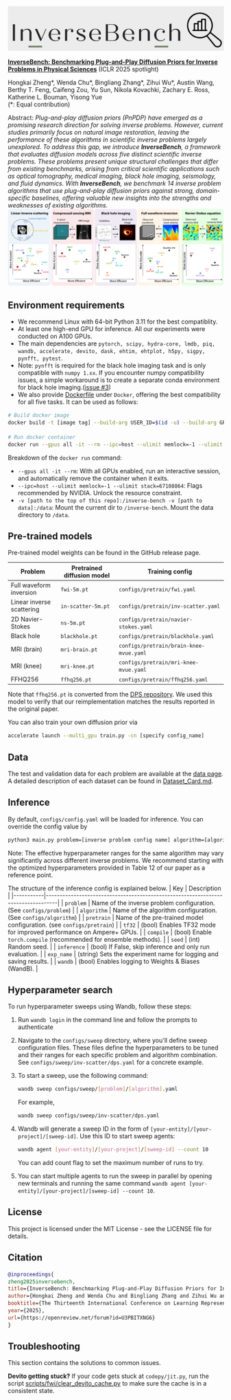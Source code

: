 
![](assets/logo.png)

[**InverseBench: Benchmarking Plug-and-Play Diffusion Priors for Inverse Problems in Physical Sciences**](https://openreview.net/pdf?id=U3PBITXNG6) (ICLR 2025 spotlight)

Hongkai Zheng*, Wenda Chu*, Bingliang Zhang*, Zihui Wu*, Austin Wang, Berthy T. Feng, Caifeng Zou, Yu Sun, Nikola Kovachki, Zachary E. Ross, Katherine L. Bouman, Yisong Yue  
(*: Equal contribution)

Abstract: *Plug-and-play diffusion priors (PnPDP) have emerged as a promising research direction for solving inverse problems. 
 However, current studies primarily focus on natural image restoration, leaving the performance of these algorithms in scientific inverse problems largely unexplored. To address this gap, we introduce **InverseBench**, a framework that evaluates diffusion models across five distinct scientific inverse problems. These problems present unique structural challenges that differ from existing benchmarks, arising from critical scientific applications such as optical tomography, medical imaging, black hole imaging, seismology, and fluid dynamics. With **InverseBench**, we benchmark 14 inverse problem algorithms that use plug-and-play diffusion priors against strong, domain-specific baselines, offering valuable new insights into the strengths and weaknesses of existing algorithms.*
![](assets/teaser.png)

## Environment requirements
- We recommend Linux with 64-bit Python 3.11 for the best compatiblity.
- At least one high-end GPU for inference. All our experiments were conducted on A100 GPUs. 
- The main dependencies are `pytorch, scipy, hydra-core, lmdb, piq, wandb, accelerate, devito, dask, ehtim, ehtplot, h5py, sigpy, pynfft, pytest`. 
- Note: `pynfft` is required for the black hole imaging task and is only compatible with `numpy 1.xx`. If you encounter numpy compatibility issues, a simple workaround is to create a separate conda environment for black hole imaging.([issue #3](https://github.com/devzhk/InverseBench/issues/3))
- We also provide [Dockerfile](Docker/Dockerfile) under `Docker`, offering the best compatibility for all five tasks. It can be used as follows:
```bash
# Build docker image
docker build -t [image tag] --build-arg USER_ID=$(id -u) --build-arg GROUP_ID=$(id -g) .

# Run docker container
docker run --gpus all -it --rm --ipc=host --ulimit memlock=-1 --ulimit stack=67108864 -v [path to the top of this git repo]:/inverse-bench -v [path to data]:/data [image tag]
```
Breakdown of the `docker run` command:
- `--gpus all -it --rm`: With all GPUs enabled, run an interactive session, and automatically remove the container when it exits.
- `--ipc=host --ulimit memlock=-1 --ulimit stack=67108864`: Flags recommended by NVIDIA. Unlock the resource constraint.
- `-v [path to the top of this repo]:/inverse-bench -v [path to data]:/data`: Mount the current dir to `/inverse-bench`. Mount the data directory to `/data`.

## Pre-trained models

Pre-trained model weights can be found in the GitHub release page.

| Problem  | Pretrained diffusion model| Training config |
|---------|---------------------------| ------------- |
| Full waveform inversion| `fwi-5m.pt` |  `configs/pretrain/fwi.yaml`|
| Linear inverse scattering| `in-scatter-5m.pt`| `configs/pretrain/inv-scatter.yaml`|
| 2D Navier-Stokes | `ns-5m.pt`| `configs/pretrain/navier-stokes.yaml` |
| Black hole | `blackhole.pt` | `configs/pretrain/blackhole.yaml`|
|MRI (brain) | `mri-brain.pt`| `configs/pretrain/brain-knee-mvue.yaml`|
|MRI (knee) | `mri-knee.pt`| `configs/pretrain/mri-knee-mvue.yaml`|
|FFHQ256 |  `ffhq256.pt` | `configs/pretrain/ffhq256.yaml`|

Note that `ffhq256.pt` is converted from the [DPS repository](https://github.com/DPS2022/diffusion-posterior-sampling). We used this model to verify that our reimplementation matches the results reported in the original paper.

You can also train your own diffusion prior via
```bash
accelerate launch --multi_gpu train.py -cn [specify config_name]
```
## Data
The test and validation data for each problem are available at the [data page](https://data.caltech.edu/records/jfdr4-6ws87?token=eyJhbGciOiJIUzUxMiJ9.eyJpZCI6IjdiNDk4OGU3LWQ0NTgtNGYwNy04NDc4LWE5YWE3OWIzOTU0MSIsImRhdGEiOnt9LCJyYW5kb20iOiJlYTk1ZjU0YTdmZjcwZTQ1OTYzZTNiZTRkNTBhYmJmMiJ9.NFEYlpOyrepCIFkR6EBrVaQcGGfVam5gileyMjbnrjBCZFemXLsGyGY-qlxlPf9tGE_L1qH3lCpUJz_RTeOfiQ).
A detailed description of each dataset can be found in [Dataset_Card.md](Dataset_Card.md).

## Inference

By default, `configs/config.yaml` will be loaded for inference. You can override the config value by
```bash
python3 main.py problem=[inverse problem config name] algorithm=[algorithm config name] pretrain=[pretrained model config name]
```
Note: The effective hyperparameter ranges for the same algorithm may vary significantly across different inverse problems. We recommend starting with the optimized hyperparameters provided in Table 12 of our paper as a reference point.

The structure of the inference config is explained below. 
| Key       | Description                                                                      |
|-----------|----------------------------------------------------------------------------------|
| `problem`   | Name of the inverse problem configuration. (See `configs/problem`)             |
| `algorithm` | Name of the algorithm configuration. (See `configs/algorithm`)                 |
| `pretrain`  | Name of the pre-trained model configuration. (see `configs/pretrain`)          |
| `tf32`      | (bool) Enables TF32 mode for improved performance on Ampere+ GPUs.             |
| `compile`   | (bool) Enable `torch.compile` (recommended for ensemble methods).              |
| `seed`      | (int) Random seed.                                                             |
| `inference` | (bool) If False, skip inference and only run evaluation.                       |
| `exp_name`  | (string) Sets the experiment name for logging and saving results.              |
| `wandb`     | (bool) Enables logging to Weights & Biases (WandB).                            |




## Hyperparameter search

To run hyperparameter sweeps using Wandb, follow these steps:

1. Run `wandb login` in the command line and follow the prompts to authenticate

2. Navigate to the `configs/sweep` directory, where you'll define sweep configuration files. These files define the hyperparameters to be tuned and their ranges for each specific problem and algorithm combination. See  `configs/sweep/inv-scatter/dps.yaml` for a concrete example.  
   

3. To start a sweep, use the following command:

   ```bash
   wandb sweep configs/sweep/[problem]/[algorithm].yaml
   ```

   For example, 

   ```bash
   wandb sweep configs/sweep/inv-scatter/dps.yaml
   ```

4. Wandb will generate a sweep ID in the form of `[your-entity]/[your-project]/[sweep-id]`. Use this ID to start sweep agents:

   ```bash
   wandb agent [your-entity]/[your-project]/[sweep-id] --count 10
   ```
   You can add count flag to set the maximum number of runs to try. 

5. You can start multiple agents to run the sweep in parallel by opening new terminals and running the same command `wandb agent [your-entity]/[your-project]/[sweep-id] --count 10`.

## License
This project is licensed under the MIT License - see the LICENSE file for details.

## Citation
```bibtex
@inproceedings{
zheng2025inversebench,
title={InverseBench: Benchmarking Plug-and-Play Diffusion Priors for Inverse Problems in Physical Sciences},
author={Hongkai Zheng and Wenda Chu and Bingliang Zhang and Zihui Wu and Austin Wang and Berthy Feng and Caifeng Zou and Yu Sun and Nikola Borislavov Kovachki and Zachary E Ross and Katherine Bouman and Yisong Yue},
booktitle={The Thirteenth International Conference on Learning Representations},
year={2025},
url={https://openreview.net/forum?id=U3PBITXNG6}
}
```


## Troubleshooting
This section contains the solutions to common issues. 

**Devito getting stuck?**
If your code gets stuck at `codepy/jit.py`, 
run the script [scripts/fwi/clear_devito_cache.py](https://github.com/devitocodes/devito/blob/master/scripts/clear_devito_cache.py) to make sure the cache is in a consistent state.  